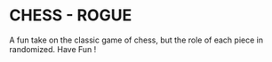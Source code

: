 # CHESS - ROGUE

A fun take on the classic game of chess, but the role of each piece in randomized. Have Fun !
